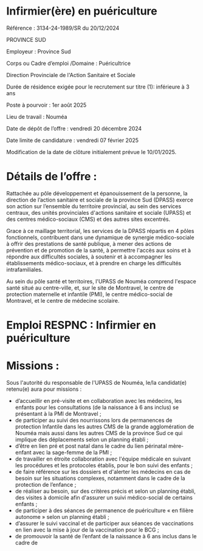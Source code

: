 # Infirmier(ère) en puériculture

Référence : 3134-24-1989/SR du 20/12/2024

PROVINCE SUD

Employeur : Province Sud

Corps ou Cadre d’emploi /Domaine : Puéricultrice

Direction Provinciale de l'Action Sanitaire et Sociale

Durée de résidence exigée pour le recrutement sur titre (1): inférieure à 3 ans

Poste à pourvoir : 1er août 2025

Lieu de travail : Nouméa

Date de dépôt de l’offre : vendredi 20 décembre 2024

Date limite de candidature : vendredi 07 février 2025

Modification de la date de clôture initialement prévue le 10/01/2025.

# Détails de l’offre :

Rattachée au pôle développement et épanouissement de la personne, la direction de l’action sanitaire et sociale de la province Sud (DPASS) exerce son action sur l’ensemble du territoire provincial, au sein des services centraux, des unités provinciales d'actions sanitaire et sociale (UPASS) et des centres médico-sociaux (CMS) et des autres sites excentrés.

Grace à ce maillage territorial, les services de la DPASS répartis en 4 pôles fonctionnels, contribuent dans une dynamique de synergie médico-sociale à offrir des prestations de santé publique, à mener des actions de prévention et de promotion de la santé, à permettre l'accès aux soins et à répondre aux difficultés sociales, à soutenir et à accompagner les établissements médico-sociaux, et à prendre en charge les difficultés intrafamiliales.

Au sein du pôle santé et territoires, l'UPASS de Nouméa comprend l'espace santé situé au centre-ville, et, sur le site de Montravel, le centre de protection maternelle et infantile (PMI), le centre médico-social de Montravel, et le centre de médecine scolaire.

# Emploi RESPNC : Infirmier en puériculture

# Missions :

Sous l'autorité du responsable de l'UPASS de Nouméa, le/la candidat(e) retenu(e) aura pour missions :

- d’accueillir en pré-visite et en collaboration avec les médecins, les enfants pour les consultations (de la naissance à 6 ans inclus) se présentant à la PMI de Montravel ;
- de participer au suivi des nourrissons lors de permanences de protection Infantile dans les autres CMS de la grande agglomération de Nouméa mais aussi dans les autres CMS de la province Sud ce qui implique des déplacements selon un planning établi ;
- d’être en lien pré et post natal dans le cadre du lien périnatal mère-enfant avec la sage-femme de la PMI ;
- de travailler en étroite collaboration avec l'équipe médicale en suivant les procédures et les protocoles établis, pour le bon suivi des enfants ;
- de faire référence sur les dossiers et d'alerter les médecins en cas de besoin sur les situations complexes, notamment dans le cadre de la protection de l’enfance ;
- de réaliser au besoin, sur des critères précis et selon un planning établi, des visites à domicile afin d'assurer un suivi médico-social de certains enfants ;
- de participer à des séances de permanence de puériculture « en filière autonome » selon un planning établi ;
- d’assurer le suivi vaccinal et de participer aux séances de vaccinations en lien avec la mise à jour de la vaccination pour le BCG ;
- de promouvoir la santé de l’enfant de la naissance à 6 ans inclus dans le cadre de